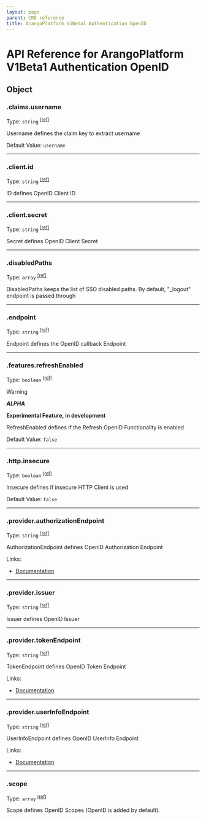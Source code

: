 ```yaml
---
layout: page
parent: CRD reference
title: ArangoPlatform V1Beta1 Authentication OpenID
---
```


# API Reference for ArangoPlatform V1Beta1 Authentication OpenID

## Object

### .claims.username

Type: `string` <sup>[\[ref\]](https://github.com/arangodb/kube-arangodb/blob/1.3.0/pkg/apis/platform/v1beta1/authentication/openid.go#L254)</sup>

Username defines the claim key to extract username

Default Value: `username`

***

### .client.id

Type: `string` <sup>[\[ref\]](https://github.com/arangodb/kube-arangodb/blob/1.3.0/pkg/apis/platform/v1beta1/authentication/openid.go#L229)</sup>

ID defines OpenID Client ID

***

### .client.secret

Type: `string` <sup>[\[ref\]](https://github.com/arangodb/kube-arangodb/blob/1.3.0/pkg/apis/platform/v1beta1/authentication/openid.go#L232)</sup>

Secret defines OpenID Client Secret

***

### .disabledPaths

Type: `array` <sup>[\[ref\]](https://github.com/arangodb/kube-arangodb/blob/1.3.0/pkg/apis/platform/v1beta1/authentication/openid.go#L67)</sup>

DisabledPaths keeps the list of SSO disabled paths. By default, "_logout" endpoint is passed through

***

### .endpoint

Type: `string` <sup>[\[ref\]](https://github.com/arangodb/kube-arangodb/blob/1.3.0/pkg/apis/platform/v1beta1/authentication/openid.go#L61)</sup>

Endpoint defines the OpenID callback Endpoint

***

### .features.refreshEnabled

Type: `boolean` <sup>[\[ref\]](https://github.com/arangodb/kube-arangodb/blob/1.3.0/pkg/apis/platform/v1beta1/authentication/openid.go#L240)</sup>

> [!WARNING]
> ***ALPHA***
> 
> **Experimental Feature, in development**

RefreshEnabled defines if the Refresh OpenID Functionality is enabled

Default Value: `false`

***

### .http.insecure

Type: `boolean` <sup>[\[ref\]](https://github.com/arangodb/kube-arangodb/blob/1.3.0/pkg/apis/platform/v1beta1/authentication/openid.go#L185)</sup>

Insecure defines if insecure HTTP Client is used

Default Value: `false`

***

### .provider.authorizationEndpoint

Type: `string` <sup>[\[ref\]](https://github.com/arangodb/kube-arangodb/blob/1.3.0/pkg/apis/platform/v1beta1/authentication/openid.go#L216)</sup>

AuthorizationEndpoint defines OpenID Authorization Endpoint

Links:
* [Documentation](https://www.ibm.com/docs/en/was-liberty/base?topic=connect-openid-endpoint-urls#rwlp_oidc_endpoint_urls__auth_endpoint__title__1)

***

### .provider.issuer

Type: `string` <sup>[\[ref\]](https://github.com/arangodb/kube-arangodb/blob/1.3.0/pkg/apis/platform/v1beta1/authentication/openid.go#L210)</sup>

Issuer defines OpenID Issuer

***

### .provider.tokenEndpoint

Type: `string` <sup>[\[ref\]](https://github.com/arangodb/kube-arangodb/blob/1.3.0/pkg/apis/platform/v1beta1/authentication/openid.go#L220)</sup>

TokenEndpoint defines OpenID Token Endpoint

Links:
* [Documentation](https://www.ibm.com/docs/en/was-liberty/base?topic=connect-openid-endpoint-urls#rwlp_oidc_endpoint_urls__token_endpoint__title__1)

***

### .provider.userInfoEndpoint

Type: `string` <sup>[\[ref\]](https://github.com/arangodb/kube-arangodb/blob/1.3.0/pkg/apis/platform/v1beta1/authentication/openid.go#L224)</sup>

UserInfoEndpoint defines OpenID UserInfo Endpoint

Links:
* [Documentation](https://www.ibm.com/docs/en/was-liberty/base?topic=connect-openid-endpoint-urls#rwlp_oidc_endpoint_urls__userinfo_endpoint__title__1)

***

### .scope

Type: `array` <sup>[\[ref\]](https://github.com/arangodb/kube-arangodb/blob/1.3.0/pkg/apis/platform/v1beta1/authentication/openid.go#L64)</sup>

Scope defines OpenID Scopes (OpenID is added by default).

